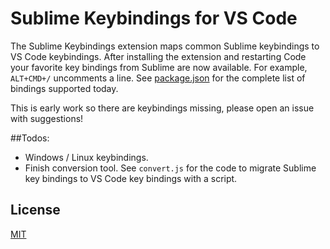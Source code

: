 # Sublime Keybindings for VS Code
The Sublime Keybindings extension maps common Sublime keybindings to VS Code keybindings. After installing the extension and restarting Code your favorite
key bindings from Sublime are now available. For example, `ALT+CMD+/` uncomments a line. See [package.json](package.json) for the complete list of bindings
supported today.

This is early work so there are keybindings missing, please open an issue with suggestions!
 
##Todos:

- Windows / Linux keybindings.
- Finish conversion tool. See `convert.js` for the code to migrate Sublime key bindings to VS Code key bindings with a script. 

## License
[MIT](license.txt)
